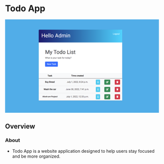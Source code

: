 # Todo App

![Home Page](static/img/home.png)

## Overview

### About
* Todo App is a website application designed to help users stay focused and be more organized.